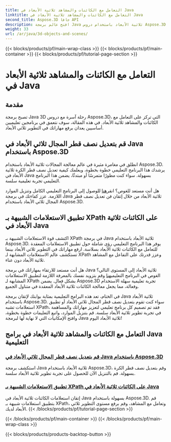 ```yaml
---
title: التعامل مع الكائنات والمشاهد ثلاثية الأبعاد في Java
linktitle: التعامل مع الكائنات والمشاهد ثلاثية الأبعاد في Java
second_title: Aspose.3D جافا API
description: افتح عالم برمجة Java ثلاثية الأبعاد باستخدام دروس Aspose.3D. تعلم كيفية تعديل نصف قطر الكرة وتطبيق الاستعلامات المشابهة لـ XPath دون عناء من أجل التطوير السلس ثلاثي الأبعاد.
weight: 33
url: /ar/java/3d-objects-and-scenes/
---
```


{{< blocks/products/pf/main-wrap-class >}}
{{< blocks/products/pf/main-container >}}
{{< blocks/products/pf/tutorial-page-section >}}

# التعامل مع الكائنات والمشاهد ثلاثية الأبعاد في Java

## مقدمة

تصبح برمجة Java 3D رحلة آسرة مع دروس Aspose.3D، التي تركز على التعامل مع الكائنات والمشاهد ثلاثية الأبعاد. في هذه المقالة، سوف نتعمق في برنامجين تعليميين أساسيين يعدان برفع مهاراتك في التطوير ثلاثي الأبعاد.

## قم بتعديل نصف قطر المجال ثلاثي الأبعاد في Java باستخدام Aspose.3D
انطلق في مغامرة مثيرة في عالم معالجة المجالات ثلاثية الأبعاد باستخدام Aspose.3D. يرشدك هذا البرنامج التعليمي خطوة بخطوة، ويعلمك كيفية تعديل نصف قطر الكرة ثلاثية الأبعاد في Java بسهولة. سواء كنت مطورًا متمرسًا أو مبتدئًا، يضمن هذا البرنامج التعليمي تجربة تعليمية سلسة.

 هل أنت مستعد للغوص؟ انقر[هنا](./modify-sphere-radius/) للوصول إلى البرنامج التعليمي الكامل وتنزيل الموارد اللازمة. عزز كفاءتك في برمجة Java ثلاثية الأبعاد من خلال إتقان فن تعديل نصف قطر المجال ثلاثي الأبعاد باستخدام Aspose.3D.

## تطبيق الاستعلامات الشبيهة بـ XPath على الكائنات ثلاثية الأبعاد في Java
اكتشف قوة الاستعلامات الشبيهة بـ XPath في برمجة Java ثلاثية الأبعاد باستخدام Aspose.3D. يوفر هذا البرنامج التعليمي رؤى شاملة حول تطبيق الاستعلامات المعقدة للتعامل مع الكائنات ثلاثية الأبعاد بسلاسة. ارفع مهاراتك في التطوير ثلاثي الأبعاد بينما تستكشف عالم الاستعلامات المشابهة لـ XPath وعزز قدرتك على التفاعل مع المشاهد ثلاثية الأبعاد دون عناء.

 هل أنت مستعد للارتقاء بمهاراتك في برمجة Java ثلاثية الأبعاد إلى المستوى التالي؟ الغوص في البرنامج التعليمي[هنا](./xpath-like-object-queries/) وقم بتزويد نفسك بالمعرفة اللازمة لتطبيق الاستعلامات المشابهة لـ XPath بشكل فعال. يضمن Aspose.3D تجربة تعليمية سهلة الاستخدام وفعالة، مما يجعل معالجة الكائنات ثلاثية الأبعاد المعقدة في متناول الجميع.

في الختام، تعد هذه البرامج التعليمية بمثابة بوابتك لإتقان برمجة Java ثلاثية الأبعاد باستخدام Aspose.3D. سواء كنت تقوم بتعديل نصف قطر المجال ثلاثي الأبعاد أو تطبيق استعلامات تشبه XPath، فقد تم تصميم كل برنامج تعليمي لتعزيز مهاراتك والمساهمة في تجربة تطوير ثلاثية الأبعاد سلسة. قم بتنزيل الموارد، واتبع التعليمات خطوة بخطوة، وافتح الإمكانيات التي لا نهاية لها لبرمجة Java ثلاثية الأبعاد اليوم!
## التعامل مع الكائنات والمشاهد ثلاثية الأبعاد في برامج Java التعليمية
### [قم بتعديل نصف قطر المجال ثلاثي الأبعاد في Java باستخدام Aspose.3D](./modify-sphere-radius/)
استكشف برمجة Java ثلاثية الأبعاد باستخدام Aspose.3D، وقم بتعديل نصف قطر الكرة بسهولة. قم بالتنزيل الآن للحصول على تجربة تطوير ثلاثية الأبعاد سلسة.
### [تطبيق الاستعلامات الشبيهة بـ XPath على الكائنات ثلاثية الأبعاد في Java](./xpath-like-object-queries/)
إتقان استعلامات الكائنات ثلاثية الأبعاد في Java بسهولة باستخدام Aspose.3D. قم بتطبيق استعلامات شبيهة بـ XPath، وتعامل مع المشاهد، وقم برفع مستوى التطوير ثلاثي الأبعاد لديك.
{{< /blocks/products/pf/tutorial-page-section >}}

{{< /blocks/products/pf/main-container >}}
{{< /blocks/products/pf/main-wrap-class >}}

{{< blocks/products/products-backtop-button >}}
